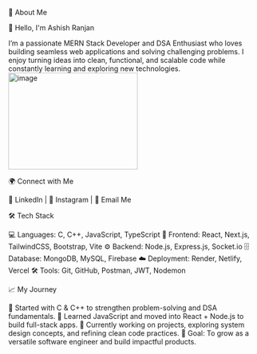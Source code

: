 🚀 About Me

👋 Hello, I'm Ashish Ranjan

I’m a passionate MERN Stack Developer and DSA Enthusiast who loves building seamless web applications and solving challenging problems.
I enjoy turning ideas into clean, functional, and scalable code while constantly learning and exploring new technologies.
<img width="259" height="194" alt="image" src="https://github.com/user-attachments/assets/4c1dc808-35fa-403d-8e95-0fd971f00fab" />

🌍 Connect with Me

🔗 LinkedIn
 | 📸 Instagram
 | 📧 Email Me

🛠 Tech Stack

💻 Languages: C, C++, JavaScript, TypeScript
🎨 Frontend: React, Next.js, TailwindCSS, Bootstrap, Vite
⚙️ Backend: Node.js, Express.js, Socket.io
🗄 Database: MongoDB, MySQL, Firebase
☁️ Deployment: Render, Netlify, Vercel
🛠 Tools: Git, GitHub, Postman, JWT, Nodemon

📈 My Journey

🔹 Started with C & C++ to strengthen problem-solving and DSA fundamentals.
🔹 Learned JavaScript and moved into React + Node.js to build full-stack apps.
🔹 Currently working on projects, exploring system design concepts, and refining clean code practices.
🎯 Goal: To grow as a versatile software engineer and build impactful products.
